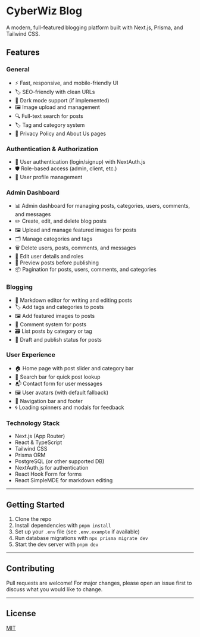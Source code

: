 
# CyberWiz Blog

A modern, full-featured blogging platform built with Next.js, Prisma, and Tailwind CSS.

## Features

### General
- ⚡ Fast, responsive, and mobile-friendly UI
- 🏷️ SEO-friendly with clean URLs
- 🌙 Dark mode support (if implemented)
- 🖼️ Image upload and management
- 🔍 Full-text search for posts
- 🏷️ Tag and category system
- 📄 Privacy Policy and About Us pages

### Authentication & Authorization
- 🔐 User authentication (login/signup) with NextAuth.js
- 🛡️ Role-based access (admin, client, etc.)
- 👤 User profile management

### Admin Dashboard
- 📊 Admin dashboard for managing posts, categories, users, comments, and messages
- ✏️ Create, edit, and delete blog posts
- 🖼️ Upload and manage featured images for posts
- 🗂️ Manage categories and tags
- 🗑️ Delete users, posts, comments, and messages
- 📝 Edit user details and roles
- 👀 Preview posts before publishing
- 📦 Pagination for posts, users, comments, and categories

### Blogging
- 📝 Markdown editor for writing and editing posts
- 🏷️ Add tags and categories to posts
- 🖼️ Add featured images to posts
- 💬 Comment system for posts
- 🗃️ List posts by category or tag
- 🔄 Draft and publish status for posts

### User Experience
- 🏠 Home page with post slider and category bar
- 🔎 Search bar for quick post lookup
- 📬 Contact form for user messages
- 🖼️ User avatars (with default fallback)
- 🧭 Navigation bar and footer
- 🌀 Loading spinners and modals for feedback

### Technology Stack
- Next.js (App Router)
- React & TypeScript
- Tailwind CSS
- Prisma ORM
- PostgreSQL (or other supported DB)
- NextAuth.js for authentication
- React Hook Form for forms
- React SimpleMDE for markdown editing

---

## Getting Started

1. Clone the repo
2. Install dependencies with `pnpm install`
3. Set up your `.env` file (see `.env.example` if available)
4. Run database migrations with `npx prisma migrate dev`
5. Start the dev server with `pnpm dev`

---

## Contributing

Pull requests are welcome! For major changes, please open an issue first to discuss what you would like to change.

---

## License

[MIT](LICENSE)


